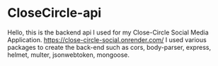 # CloseCircle-api
Hello, this is the backend api I used for my Close-Circle Social Media Application. https://close-circle-social.onrender.com/ I used various packages to create the back-end such as cors, body-parser, express, helmet, multer, jsonwebtoken, mongoose.

